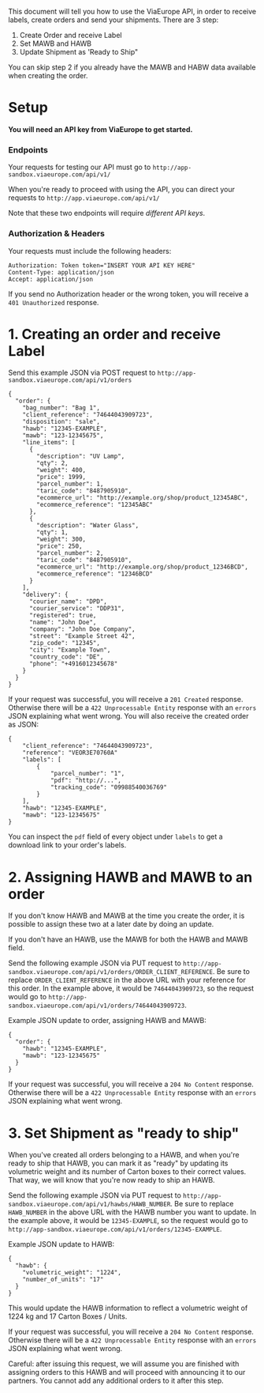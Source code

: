 This document will tell you how to use the ViaEurope API, in order to receive labels, create orders and send your shipments.
There are 3 step:
1. Create Order and receive Label
2. Set MAWB and HAWB
3. Update Shipment as 'Ready to Ship"

You can skip step 2 if you already have the MAWB and HABW data available when creating the order.

# Setup 

**You will need an API key from ViaEurope to get started.**

### Endpoints 

Your requests for testing our API must go to
`http://app-sandbox.viaeurope.com/api/v1/`

When you're ready to proceed with using the API, you can direct your
requests to `http://app.viaeurope.com/api/v1/`

Note that these two endpoints will require _different API keys_.

### Authorization & Headers

Your requests must include the following headers:
```
Authorization: Token token="INSERT YOUR API KEY HERE"
Content-Type: application/json
Accept: application/json
```

If you send no Authorization header or the wrong token, you will receive a `401
Unauthorized` response.


# 1. Creating an order and receive Label

Send this example JSON via POST request to 
`http://app-sandbox.viaeurope.com/api/v1/orders`

```
{
  "order": {
    "bag_number": "Bag 1",
    "client_reference": "74644043909723",
    "disposition": "sale",
    "hawb": "12345-EXAMPLE",
    "mawb": "123-12345675",
    "line_items": [
      {
        "description": "UV Lamp",
        "qty": 2,
        "weight": 400,
        "price": 1999,
        "parcel_number": 1,
        "taric_code": "8487905910",
        "ecommerce_url": "http://example.org/shop/product_12345ABC",
        "ecommerce_reference": "12345ABC"
      },
      {
        "description": "Water Glass",
        "qty": 1,
        "weight": 300,
        "price": 250,
        "parcel_number": 2,
        "taric_code": "8487905910",
        "ecommerce_url": "http://example.org/shop/product_12346BCD",
        "ecommerce_reference": "12346BCD"
      }
    ],
    "delivery": {
      "courier_name": "DPD",
      "courier_service": "DDP31",
      "registered": true,
      "name": "John Doe",
      "company": "John Doe Company",
      "street": "Example Street 42",
      "zip_code": "12345",
      "city": "Example Town",
      "country_code": "DE",
      "phone": "+4916012345678"
    }
  }
}
```

If your request was successful, you will receive a `201 Created` response. 
Otherwise there will be a `422 Unprocessable Entity` response with an `errors`
JSON explaining what went wrong. You will also receive the created order as
JSON:

```
{
    "client_reference": "74644043909723",
    "reference": "VEOR3E70760A"
    "labels": [
        {
            "parcel_number": "1",
            "pdf": "http://...",
            "tracking_code": "09988540036769"
        }
    ],
    "hawb": "12345-EXAMPLE",
    "mawb": "123-12345675"
}
```

You can inspect the `pdf` field of every object under `labels` to get a download
link to your order's labels. 

# 2. Assigning HAWB and MAWB to an order

If you don't know HAWB and MAWB at the time you create the order, it is possible
to assign these two at a later date by doing an update.

If you don't have an HAWB, use the MAWB for both the HAWB and MAWB field.

Send the following example JSON via PUT request to 
`http://app-sandbox.viaeurope.com/api/v1/orders/ORDER_CLIENT_REFERENCE`. Be sure
to replace `ORDER_CLIENT_REFERENCE` in the above URL with your reference for 
this order. In the example above, it would be `74644043909723`, so the request 
would go to `http://app-sandbox.viaeurope.com/api/v1/orders/74644043909723`.

Example JSON update to order, assigning HAWB and MAWB:

```
{
  "order": {
    "hawb": "12345-EXAMPLE",
    "mawb": "123-12345675"
  }
}
```

If your request was successful, you will receive a `204 No Content` response. 
Otherwise there will be a `422 Unprocessable Entity` response with an `errors`
JSON explaining what went wrong.


# 3. Set Shipment as "ready to ship"

When you've created all orders belonging to a HAWB, and when you're ready to 
ship that HAWB, you can mark it as "ready" by updating its volumetric weight
and its number of Carton boxes to their correct values. That way, we will know that
you're now ready to ship an HAWB.

Send the following example JSON via PUT request to 
`http://app-sandbox.viaeurope.com/api/v1/hawbs/HAWB_NUMBER`. Be sure
to replace `HAWB_NUMBER` in the above URL with the HAWB number you want to
update. In the example above, it would be `12345-EXAMPLE`, so the request 
would go to `http://app-sandbox.viaeurope.com/api/v1/orders/12345-EXAMPLE`.

Example JSON update to HAWB: 

```
{
  "hawb": {
    "volumetric_weight": "1224",
    "number_of_units": "17"
  }
}
```

This would update the HAWB information to reflect a volumetric weight of 1224 
kg and 17 Carton Boxes / Units.

If your request was successful, you will receive a `204 No Content` response. 
Otherwise there will be a `422 Unprocessable Entity` response with an `errors`
JSON explaining what went wrong.

Careful: after issuing this request, we will assume you are finished with
assigning orders to this HAWB and will proceed with announcing it to our
partners. You cannot add any additional orders to it after this step.

